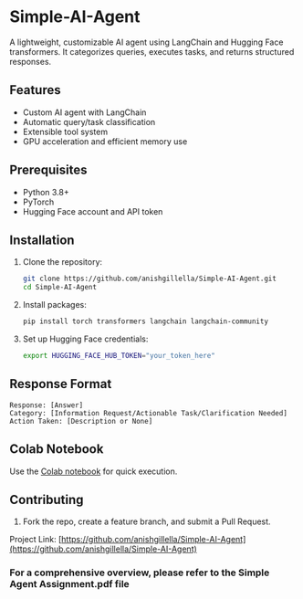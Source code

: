 # Simple-AI-Agent

A lightweight, customizable AI agent using LangChain and Hugging Face transformers. It categorizes queries, executes tasks, and returns structured responses.

## Features

- Custom AI agent with LangChain
- Automatic query/task classification
- Extensible tool system
- GPU acceleration and efficient memory use

## Prerequisites

- Python 3.8+
- PyTorch
- Hugging Face account and API token

## Installation

1. Clone the repository:
    ```bash
    git clone https://github.com/anishgillella/Simple-AI-Agent.git
    cd Simple-AI-Agent
    ```

2. Install packages:
    ```bash
    pip install torch transformers langchain langchain-community
    ```

3. Set up Hugging Face credentials:
    ```bash
    export HUGGING_FACE_HUB_TOKEN="your_token_here"
    ```

## Response Format

```
Response: [Answer]
Category: [Information Request/Actionable Task/Clarification Needed]
Action Taken: [Description or None]
```

## Colab Notebook

Use the [Colab notebook](https://colab.research.google.com/drive/19EVWG6nMTp55OanSNHXOMBHEo9RLKk5h#scrollTo=vTdRdhxQKC_J) for quick execution.

## Contributing

1. Fork the repo, create a feature branch, and submit a Pull Request.

Project Link: [https://github.com/anishgillella/Simple-AI-Agent](https://github.com/anishgillella/Simple-AI-Agent)

### For a comprehensive overview, please refer to the Simple Agent Assignment.pdf file
